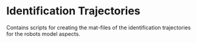 # Identification Trajectories

Contains scripts for creating the mat-files of the identification trajectories for the robots model aspects.
